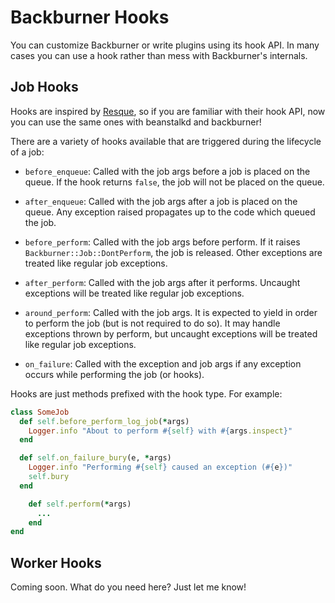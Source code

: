 # Backburner Hooks

You can customize Backburner or write plugins using its hook API. 
In many cases you can use a hook rather than mess with Backburner's internals.

## Job Hooks 

Hooks are inspired by [Resque](https://github.com/defunkt/resque/blob/master/docs/HOOKS.md), so
if you are familiar with their hook API, now you can use the same ones with beanstalkd and backburner!

There are a variety of hooks available that are triggered during the lifecycle of a job:

* `before_enqueue`: Called with the job args before a job is placed on the queue.
  If the hook returns `false`, the job will not be placed on the queue.

* `after_enqueue`: Called with the job args after a job is placed on the queue.
  Any exception raised propagates up to the code which queued the job.

* `before_perform`: Called with the job args before perform. If it raises
  `Backburner::Job::DontPerform`, the job is released. Other exceptions
  are treated like regular job exceptions.

* `after_perform`: Called with the job args after it performs. Uncaught
  exceptions will be treated like regular job exceptions.

* `around_perform`: Called with the job args. It is expected to yield in order
	to perform the job (but is not required to do so). It may handle exceptions
	thrown by perform, but uncaught exceptions will be treated like regular job exceptions.

* `on_failure`: Called with the exception and job args if any exception occurs
  while performing the job (or hooks).

Hooks are just methods prefixed with the hook type. For example:

```ruby
class SomeJob
  def self.before_perform_log_job(*args)
    Logger.info "About to perform #{self} with #{args.inspect}"
  end

  def self.on_failure_bury(e, *args)
    Logger.info "Performing #{self} caused an exception (#{e})"
    self.bury
  end

	def self.perform(*args)
	  ...
	end
end
```

## Worker Hooks

Coming soon. What do you need here? Just let me know!

